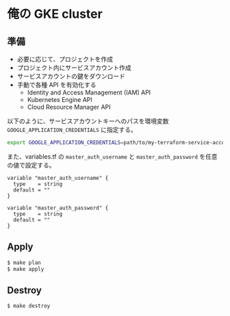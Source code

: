 # 俺の GKE cluster

## 準備

* 必要に応じて、プロジェクトを作成
* プロジェクト内にサービスアカウント作成
* サービスアカウントの鍵をダウンロード
* 手動で各種 API を有効化する
    * Identity and Access Management (IAM) API
    * Kubernetes Engine API
    * Cloud Resource Manager API

以下のように、サービスアカウントキーへのパスを環境変数 `GOOGLE_APPLICATION_CREDENTIALS` に指定する。

```sh
export GOOGLE_APPLICATION_CREDENTIALS=path/to/my-terraform-service-account.json
```

また、variables.tf の `master_auth_username` と `master_auth_password` を任意の値で設定する。

```hcl
variable "master_auth_username" {
  type    = string
  default = ""
}

variable "master_auth_password" {
  type    = string
  default = ""
}
```

## Apply

```sh
$ make plan
$ make apply
```

## Destroy

```sh
$ make destroy
```

